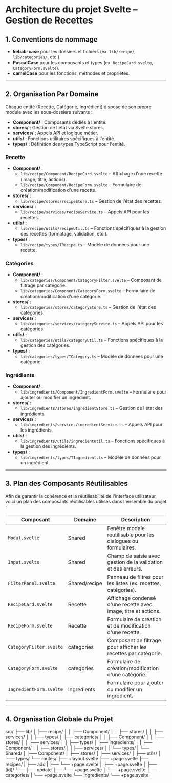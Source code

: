 # Architecture du projet Svelte – Gestion de Recettes

## 1. Conventions de nommage

- **kebab-case** pour les dossiers et fichiers (ex. `lib/recipe/`, `lib/categories/`, etc.).
- **PascalCase** pour les composants et types (ex. `RecipeCard.svelte`, `CategoryForm.svelte`).
- **camelCase** pour les fonctions, méthodes et propriétés.

---

## 2. Organisation Par Domaine

Chaque entité (Recette, Catégorie, Ingrédient) dispose de son propre module avec les sous-dossiers suivants :
- **Component/** : Composants dédiés à l'entité.
- **stores/** : Gestion de l'état via Svelte stores.
- **services/** : Appels API et logique métier.
- **utils/** : Fonctions utilitaires spécifiques à l'entité.
- **types/** : Définition des types TypeScript pour l'entité.

### **Recette**
- **Component/** :  
  - `lib/recipe/Component/RecipeCard.svelte` – Affichage d'une recette (image, titre, actions).
  - `lib/recipe/Component/RecipeForm.svelte` – Formulaire de création/modification d'une recette.
- **stores/** :  
  - `lib/recipe/stores/recipeStore.ts` – Gestion de l'état des recettes.
- **services/** :  
  - `lib/recipe/services/recipeService.ts` – Appels API pour les recettes.
- **utils/** :  
  - `lib/recipe/utils/recipeUtil.ts` – Fonctions spécifiques à la gestion des recettes (formatage, validation, etc.).
- **types/** :  
  - `lib/recipe/types/TRecipe.ts` – Modèle de données pour une recette.

### **Catégories**
- **Component/** :  
  - `lib/categories/Component/CategoryFilter.svelte` – Composant de filtrage par catégorie.
  - `lib/categories/Component/CategoryForm.svelte` – Formulaire de création/modification d'une catégorie.
- **stores/** :  
  - `lib/categories/stores/categoryStore.ts` – Gestion de l'état des catégories.
- **services/** :  
  - `lib/categories/services/categoryService.ts` – Appels API pour les catégories.
- **utils/** :  
  - `lib/categories/utils/categoryUtil.ts` – Fonctions spécifiques à la gestion des catégories.
- **types/** :  
  - `lib/categories/types/TCategory.ts` – Modèle de données pour une catégorie.

### **Ingrédients**
- **Component/** :  
  - `lib/ingredients/Component/IngredientForm.svelte` – Formulaire pour ajouter ou modifier un ingrédient.
- **stores/** :  
  - `lib/ingredients/stores/ingredientStore.ts` – Gestion de l'état des ingrédients.
- **services/** :  
  - `lib/ingredients/services/ingredientService.ts` – Appels API pour les ingrédients.
- **utils/** :  
  - `lib/ingredients/utils/ingredientUtil.ts` – Fonctions spécifiques à la gestion des ingrédients.
- **types/** :  
  - `lib/ingredients/types/TIngredient.ts` – Modèle de données pour un ingrédient.

---

## 3. Plan des Composants Réutilisables

Afin de garantir la cohérence et la réutilisabilité de l'interface utilisateur, voici un plan des composants réutilisables utilisés dans l'ensemble du projet :

| Composant              | Domaine         | Description                                                         |
|------------------------|-----------------|---------------------------------------------------------------------|
| `Modal.svelte`         | Shared          | Fenêtre modale réutilisable pour les dialogues ou formulaires.      |
| `Input.svelte`         | Shared          | Champ de saisie avec gestion de la validation et des erreurs.       |
| `FilterPanel.svelte`   | Shared/recipe   | Panneau de filtres pour les listes (ex. recettes, catégories).      |
| `RecipeCard.svelte`    | Recette         | Affichage condensé d'une recette avec image, titre et actions.      |
| `RecipeForm.svelte`    | Recette         | Formulaire de création et de modification d'une recette.            |
| `CategoryFilter.svelte`| categories      | Composant de filtrage pour afficher les recettes par catégorie.     |
| `CategoryForm.svelte`  | categories      | Formulaire de création/modification d'une catégorie.                |
| `IngredientForm.svelte`| Ingredients     | Formulaire pour ajouter ou modifier un ingrédient.                  |

---

## 4. Organisation Globale du Projet

src/
├── lib/
│   ├── recipe/
│   │   ├── Component/
│   │   ├── stores/
│   │   ├── services/
│   │   ├── types/
│   ├── categories/
│   │   ├── Component/
│   │   ├── stores/
│   │   ├── services/
│   │   ├── types/
│   ├── ingredients/
│   |   ├── Component/
│   |   ├── stores/
│   |   ├── services/
│   |   └── types/
|   └── Shared/
│       ├── Component/
│       ├── stores/
│       ├── services/
│       ├── utils/
│       └── types/
└── routes/
    ├── +layout.svelte
    ├── +page.svelte
    ├── recipes/
    |   ├── add
    |   ├── └── +page.svelte
    │   ├── +page.svelte
    │   ├── [id]/
        └── ├── update
            ├── └── +page.svelte
    │       └── +page.svelte
    ├── categories/
    |   └── +page.svelte
    └── ingredients/
        └── +page.svelte
